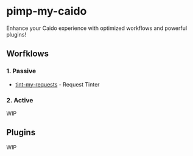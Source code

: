 # pimp-my-caido

Enhance your Caido experience with optimized workflows and powerful plugins!

## Worfklows

### 1. Passive

- [tint-my-requests](Workflows/Passive/tint-my-requests/) - Request Tinter

### 2. Active

WIP

## Plugins

WIP